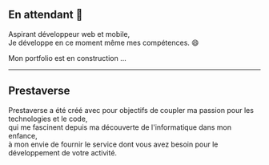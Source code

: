 ## En attendant 👋

Aspirant développeur web et mobile,<br />
Je développe en ce moment même mes compétences. 😄

Mon portfolio est en construction ... 

<hr />

## Prestaverse

Prestaverse a été créé avec pour objectifs de coupler ma passion pour les technologies et le code,<br /> 
qui me fascinent depuis ma découverte de l'informatique dans mon enfance,<br /> 
à mon envie de fournir le service dont vous avez besoin pour le développement de votre activité.

<!--
**L0ot3r/L0ot3r** is a ✨ _special_ ✨ repository because its `README.md` (this file) appears on your GitHub profile.

Here are some ideas to get you started:

- 🔭 I’m currently working on ...
- 🌱 I’m currently learning ...
- 👯 I’m looking to collaborate on ...
- 🤔 I’m looking for help with ...
- 💬 Ask me about ...
- 📫 How to reach me: ...
- 😄 Pronouns: ...
- ⚡ Fun fact: ...
-->
